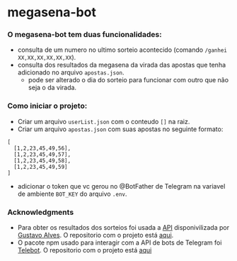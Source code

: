# megasena-bot

### O megasena-bot tem duas funcionalidades:
  - consulta de um numero no ultimo sorteio acontecido (comando `/ganhei XX,XX,XX,XX,XX,XX`).
  - consulta dos resultados da megasena da virada das apostas que tenha adicionado no arquivo `apostas.json`.
    - pode ser alterado o dia do sorteio para funcionar com outro que não seja o da virada.

### Como iniciar o projeto:
- Criar um arquivo `userList.json` com o conteudo `[]` na raiz.
- Criar um arquivo `apostas.json` com suas apostas no seguinte formato:
```
[
  [1,2,23,45,49,56],
  [1,2,23,45,49,57],
  [1,2,23,45,49,58],
  [1,2,23,45,49,59]
]
```
- adicionar o token que vc gerou no @BotFather de Telegram na variavel de ambiente `BOT_KEY` do arquivo `.env`.

### Acknowledgments
- Para obter os resultados dos sorteios foi usada a [API](https://loteriascaixa-api.herokuapp.com/api) disponivilizada por [Gustavo Alves](https://github.com/guto-alves). O repositorio com o projeto está [aqui](https://github.com/guto-alves/loterias-api).
- O pacote npm usado para interagir com a API de bots de Telegram foi [Telebot](https://www.npmjs.com/package/telebot). O repositorio com o projeto está [aqui](https://github.com/mullwar/telebot)
